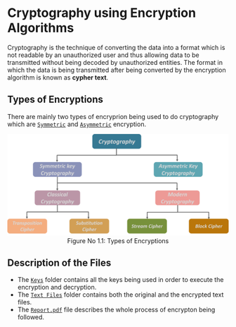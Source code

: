 # Cryptography using Encryption Algorithms
 Cryptography is the technique of converting the data into a format which is not readable by an unauthorized user and thus allowing data to be transmitted without being decoded by unauthorized entities. The format in which the data is being transmitted after being converted by the encryption algorithm is known as **cypher text**. 

 ## Types of Encryptions
There are mainly two types of encryprion being used to do cryptography which are [`Symmetric`](https://www.cryptomathic.com/news-events/blog/symmetric-key-encryption-why-where-and-how-its-used-in-banking) and [`Asymmetric`](https://searchsecurity.techtarget.com/definition/asymmetric-cryptography) encryption.

<p align="center">
<img src="./Figures/ENC.png">
</br>Figure No 1.1: Types of Encryptions
</p>

## Description of the Files
- The [`Keys`](https://github.com/Souradeep2304/Cryptography/tree/master/Keys) folder contains all the keys being used in order to execute the encryption and decryption.
- The [`Text Files`](https://github.com/Souradeep2304/Cryptography/tree/master/Text%20Files) folder contains both the original and the encrypted text files.
- The [`Report.pdf`](https://github.com/Souradeep2304/Cryptography/blob/master/Report.pdf) file describes the whole process of encrypton being followed.